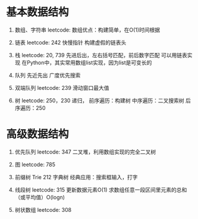 # 基本数据结构
1. 数组、字符串
leetcode: 
数组优点：构建简单，在O(1)时间根据

2. 链表
leetcode: 242
快慢指针
构建虚假的链表头

3. 栈
leetcode: 20, 739
先进后出，左右括号匹配，前后数字匹配
可以用链表实现
在Python中，其实常用数组list实现，因为list是可变长的

4. 队列
先近先出
广度优先搜索

5. 双端队列
leetcode: 239
滑动窗口最大值

6. 树
leetcode: 250，230
递归，
前序遍历：构建树
中序遍历：二叉搜索树
后序遍历：250

# 高级数据结构
1. 优先队列
leetcode: 347
二叉堆，利用数组实现的完全二叉树

2. 图
leetcode: 785

3. 前缀树 Trie
212
字典树
经典应用：搜索框输入，打字

4. 线段树
leetcode: 315
更新数据元素O(1)
求数组任意一段区间里元素的总和（或平均值）O(logn)

5. 树状数组
leetcode: 308


<!--stackedit_data:
eyJoaXN0b3J5IjpbLTE5NDc5MzY1MjVdfQ==
-->